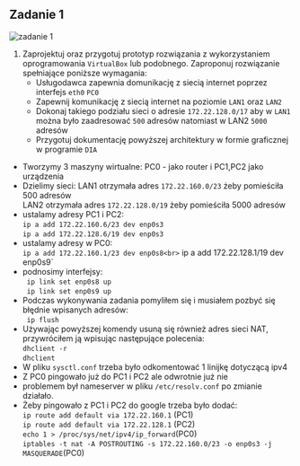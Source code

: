 Zadanie 1
---------

![zadanie 1](zadanie-1.svg)

1. Zaprojektuj oraz przygotuj prototyp rozwiązania z wykorzystaniem oprogramowania ``VirtualBox`` lub podobnego. 
Zaproponuj rozwiązanie spełniające poniższe wymagania:
   * Usługodawca zapewnia domunikację z siecią internet poprzez interfejs ``eth0`` ``PC0``
   * Zapewnij komunikację z siecią internet na poziomie ``LAN1`` oraz ``LAN2``
   * Dokonaj takiego podziału sieci o adresie ``172.22.128.0/17`` aby w ``LAN1`` można było zaadresować ``500`` adresów natomiast w LAN2 ``5000`` adresów    
   * Przygotuj dokumentację powyższej architektury w formie graficznej w programie ``DIA``
 
* Tworzymy 3 maszyny wirtualne: PC0 - jako router i PC1,PC2 jako urządzenia<br>
* Dzielimy sieci: LAN1 otrzymała adres `172.22.160.0/23` żeby pomieściła 500 adresów<br>
                     LAN2 otrzymała adres `172.22.128.0/19` żeby pomieściła 5000 adresów<br>
* ustalamy adresy PC1 i PC2:<br>
  `ip a add 172.22.160.6/23 dev enp0s3`<br>
  `ip a add 172.22.128.6/19 dev enp0s3`<br>
* ustalamy adresy w PC0:<br>
 ` ip a add 172.22.160.1/23 dev enp0s8<br>
 ` ip a add 172.22.128.1/19 dev enp0s9`<br>
* podnosimy interfejsy:<br>
 ` ip link set enp0s8 up`<br>
 ` ip link set enp0s9 up`<br>
* Podczas wykonywania zadania pomyliłem się i musiałem pozbyć się błędnie wpisanych adresów:<br>
 ` ip flush`<br>
* Używając powyższej komendy usuną się również adres sieci NAT, przywróciłem ją wpisując następujące polecenia:<br>
  `dhclient -r`<br>
  `dhclient`<br>
 * W pliku `sysctl.conf` trzeba było odkomentować 1 linijkę dotyczącą ipv4<br>
 * Z PC0 pingowało już do PC1 i PC2 ale odwrotnie już nie<br>
 * problemem był nameserver w pliku `/etc/resolv.conf` po zmianie działało.<br>
 * Żeby pingowało z PC1 i PC2 do google trzeba było dodać:<br>
  `ip route add default via 172.22.160.1` (PC1) <br>
  `ip route add default via 172.22.128.1` (PC2)<br>
  `echo 1 > /proc/sys/net/ipv4/ip_forward`(PC0)<br>
  `iptables -t nat -A POSTROUTING -s 172.22.160.0/23 -o enp0s3 -j MASQUERADE`(PC0)

